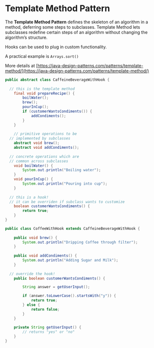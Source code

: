 # Template Method Pattern

The **Template Method Pattern** defines the skeleton of an algorithm in a method, deferring some steps to subclasses. Template Method lets subclasses redefine certain steps of an algorithm without changing the algorithm’s structure.

Hooks can be used to plug in custom functionality.

A practical example is `Arrays.sort()`

More details at [https://java-design-patterns.com/patterns/template-method/](https://java-design-patterns.com/patterns/template-method/)

```java
public abstract class CaffeineBeverageWithHook {
 
  // this is the template method
	final void prepareRecipe() {
		boilWater();
		brew();
		pourInCup();
		if (customerWantsCondiments()) {
			addCondiments();
		}
	}
 
 	// primitive operations to be
  // implemented by subclasses
	abstract void brew();
	abstract void addCondiments();
 
  // concrete operations which are
  // common across subclasses
	void boilWater() {
		System.out.println("Boiling water");
	}
	void pourInCup() {
		System.out.println("Pouring into cup");
	}
 
  // this is a hook!
  // it can be overriden if subclass wants to customize
	boolean customerWantsCondiments() {
		return true;
	}
}

public class CoffeeWithHook extends CaffeineBeverageWithHook {
 
	public void brew() {
		System.out.println("Dripping Coffee through filter");
	}
 
	public void addCondiments() {
		System.out.println("Adding Sugar and Milk");
	}
 
  // override the hook!
	public boolean customerWantsCondiments() {

		String answer = getUserInput();

		if (answer.toLowerCase().startsWith("y")) {
			return true;
		} else {
			return false;
		}
	}
 
	private String getUserInput() {
		// returns "yes" or "no"
	}
}
```



